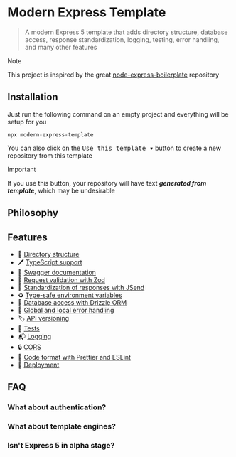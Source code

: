# Modern Express Template

> A modern Express 5 template that adds directory structure, database access, response standardization, logging, testing, error handling, and many other features

> [!NOTE]
> This project is inspired by the great [node-express-boilerplate](https://github.com/hagopj13/node-express-boilerplate) repository

## Installation

Just run the following command on an empty project and everything will be setup for you

```
npx modern-express-template
```

You can also click on the <kbd>Use this template ▾</kbd> button to create a new repository from this template

> [!IMPORTANT]
> If you use this button, your repository will have text ***generated from template***, which may be undesirable

## Philosophy



## Features

- 📂 [Directory structure]()
- 🖊️ [TypeScript support]()
- 📖 [Swagger documentation]()
- 🔎 [Request validation with Zod]()
- 📮 [Standardization of responses with JSend]()
- ♻️ [Type-safe environment variables]()
- 💾 [Database access with Drizzle ORM]()
- 🧯 [Global and local error handling]()
- 🏷️ [API versioning]()
- 🧪 [Tests]()
- 📬 [Logging]()
- 🔒 [CORS]()
- 📐 [Code format with Prettier and ESLint]()
- 🚀 [Deployment]()

## FAQ

### What about authentication?

### What about template engines?

### Isn't Express 5 in alpha stage?
